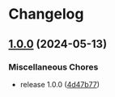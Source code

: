 # Changelog

## [1.0.0](https://github.com/dincho/release-please-test/compare/app-rpt-v1.0.0...app-rpt-v1.0.0) (2024-05-13)


### Miscellaneous Chores

* release 1.0.0 ([4d47b77](https://github.com/dincho/release-please-test/commit/4d47b77b1a1a1d223ff6f3076ae76d0174ce0040))
